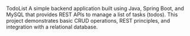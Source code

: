 TodoList
A simple backend application built using Java, Spring Boot, and MySQL that provides REST APIs to manage a list of tasks (todos). This project demonstrates basic CRUD operations, REST principles, and integration with a relational database.
